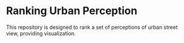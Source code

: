 # Ranking Urban Perception

This repository is designed to rank a set of perceptions of urban street view, providing visualization.

